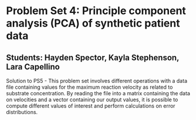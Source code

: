 # Problem Set 4: Principle component analysis (PCA) of synthetic patient data
## Students: Hayden Spector, Kayla Stephenson, Lara Capellino

Solution to PS5 - This problem set involves different operations with a data file containing values for the maximum reaction velocity as related to substrate concentration. By reading the file into a matrix containing the data on velocities and a vector containing our output values, it is possible to compute different values of interest and perform calculations on error distributions.